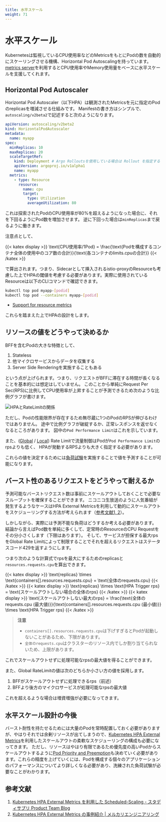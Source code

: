 ```yaml
---
title: 水平スケール
weight: 71
---
```


# 水平スケール

Kubernetesは監視しているCPU使用率などのMetricsをもとにPodの数を自動的にスケーリングさせる機構、Horizontal Pod Autoscalingを持っています。
[metrics server](https://github.com/kubernetes-sigs/metrics-server)を利用するとCPU使用率やMemory使用量をベースに水平スケールを支援してくれます。

## Horizontal Pod Autoscaler

Horizontal Pod Autoscaler（以下HPA）は観測されたMetricsを元に指定のPodのreplicasを増減させる仕組みです。
Manifestの書き方はシンプルで、`autoscaling/v2beta2`で記述すると次のようになります。

```yaml
apiVersion: autoscaling/v2beta2
kind: HorizontalPodAutoscaler
metadata:
  name: myapp
spec:
  minReplicas: 10
  maxReplicas: 20
  scaleTargetRef:
    kind: Deployment # Argo Rolloutsを使用している場合は Rollout を指定する
    apiVersion: argoproj.io/v1alpha1
    name: myapp
  metrics:
    - type: Resource
      resource:
        name: cpu
        target:
          type: Utilization
          averageUtilization: 80
```

これは探索されたPodのCPU使用率が80%を超えるようになった場合に、それを下回るようにPod数を増加させます。
逆に下回った場合は`minReplicas`まで戻るように働きます。

注意点として、

{{< katex display >}}
\text{CPU使用率/1Pod} = \frac{\text{Podを構成するコンテナ全体の使用中のコア数の合計}}{\text{各コンテナのlimits.cpuの合計}}
{{< /katex >}}

で算出されます。つまり、Sidecarとして挿入されるistio-proxyのResourceも考慮した上でHPAの閾値を考慮する必要があります。実際に使用されているResourceは以下のCLIコマンドで確認できます。

```bash
kubectl top pod myapp-[podid]
kubectl top pod --containers myapp-[podid]
```

* [Support for resource metrics](https://kubernetes.io/docs/tasks/run-application/horizontal-pod-autoscale/#support-for-resource-metrics)

これらを踏まえた上でHPAの設計をします。

## リソースの値をどうやって決めるか

BFFを含むPodの大きな特徴として、

1. Stateless
2. 他マイクロサービスからデータを収集する
3. Server Side Renderingを実施することもある

という点が上げられます。つまり、リクエストがBFFに滞在する時間が長くなることを基本的には想定はしていません。
このことから単純にRequest Per Sec(RPS)に比例してCPU使用率が上昇することが予測できるため次のような比例グラフが書けます。

![HPAとRateLimitの関係](../hpa-schema.svg)

ただし、Podの性能限界が存在するため無尽蔵に1つのPodのRPSが伸びるわけではありません。
途中で比例グラフが破綻するか、正常レスポンスを返せなくなるところがあります。
図中の`Pod Performance Limit`はこれを示しています。

また、([Global](/docs/06/global-ratelimit/) / [Local](/docs/06/local-ratelimit/)) Rate Limitで流量制御はPodが`Pod Performance Limit`のrpsよりも低く、
HPAが発動するRPSよりも大きく指定する必要があります。

これらの値を決定するためには[負荷試験](/docs/08/loadtest/)を実施することで値を予測することが可能になります。

## バースト性のあるリクエストをどうやって耐えるか

予測可能なバーストリクエスト数は事前にスケールアウトしておくことで必要なスループットを確保することができます。
ニコニコ生放送のように人気番組が発生するようなケースはHPA External Metricsを利用して動的にスケールアウトをスケジューリングする方法が考えられます（[参考文献1, 2](#参考文献)）。

しかしながら、実際には予測不能な負荷はどうするか考える必要があります。
結論から言えばPod数を単純に多くして、定常時のResourceのCPU Requestをその分小さくします（下限はあります）。
そして、サービスが担保する最大rpsをGlobal Rate Limitによって制限することでそれを超えるリクエストはステータスコード429を返すようにします。

つまり次のような計算式でrpsを最大にするためのreplicasと`resources.requests.cpu`を算出できます。

{{< katex display >}}
\text{replicas} \times \text{containers[].resources.requests.cpu} = \text{全体のrequests.cpu}
{{< /katex >}}
{{< katex display >}}
\text{replicas} \times \text{HPA Trigger rps} = \text{スケールアウトしない場合の全体のrps}
{{< /katex >}}
{{< katex display >}}
\text{スケールアウトしない最大のrps} = \frac{\text{全体のrequests.cpu (最大値)}}{\text{containers[].resources.requests.cpu (最小値)}} \times \text{HPA Trigger rps}
{{< /katex >}}

> **注意**
>
> - `containers[].resources.requests.cpu`は下げすぎるとPodが起動しないことがあるため、下限があります。 
> - `全体のrequests.cpu`はクラスターのリソース内でしか割り当てられないため、上限があります。

これでスケールアウトせずに処理可能なrpsの最大値を得ることができます。

また、Global RateLimitの値は次のどちらか小さい方の値を採用します。

1. BFFがスケールアウトせずに処理できるrps（前述）
2. BFFより後方のマイクロサービスが処理可能なrpsの最大値

これを超えるような場合は増資増強が必要になってきます。

## 水平スケール設計の今後

バースト耐性を持たせるためには大量のPodを常時配置しておく必要がありますが、やはりそれでは余剰リソースが出てしまうので、[Kubernetes HPA External Metrics](https://kubernetes.io/docs/tasks/run-application/horizontal-pod-autoscale-walkthrough/#autoscaling-on-metrics-not-related-to-kubernetes-objects)を利用したスケールアウトの柔軟なスケジューリングの構成も必要になってきます。
ただし、リソースはやはり有限であるため優先度の高いPodからスケールアウトするように[Pod Priority and Preemption](https://kubernetes.io/docs/concepts/scheduling-eviction/pod-priority-preemption/)も決めていく必要があります。これらの精度を上げていくには、Podを構成する個々のアプリケーションのパフォーマンスについてより詳しくなる必要があり、洗練された負荷試験が必要なことがわかります。

## 参考文献

1. [Kubernetes HPA External Metrics を利用した Scheduled-Scaling - スタディサプリ Product Team Blog](https://blog.studysapuri.jp/entry/2020/11/30/scheduled-scaling-with-hpa)
2. [Kubernetes HPA External Metrics の事例紹介 | メルカリエンジニアリング](https://engineering.mercari.com/blog/entry/20220218-cd149f6298/)

